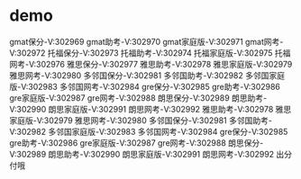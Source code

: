 # demo
gmat保分-V:302969
gmat助考-V:302970
gmat家庭版-V:302971
gmat网考-V:302972
托福保分-V:302973
托福助考-V:302974
托福家庭版-V:302975
托福网考-V:302976
雅思保分-V:302977
雅思助考-V:302978
雅思家庭版-V:302979
雅思网考-V:302980
多邻国保分-V:302981
多邻国助考-V:302982
多邻国家庭版-V:302983
多邻国网考-V:302984
gre保分-V:302985
gre助考-V:302986
gre家庭版-V:302987
gre网考-V:302988
朗思保分-V:302989
朗思助考-V:302990
朗思家庭版-V:302991
朗思网考-V:302992
雅思助考-V:302978
雅思家庭版-V:302979
雅思网考-V:302980
多邻国保分-V:302981
多邻国助考-V:302982
多邻国家庭版-V:302983
多邻国网考-V:302984
gre保分-V:302985
gre助考-V:302986
gre家庭版-V:302987
gre网考-V:302988
朗思保分-V:302989
朗思助考-V:302990
朗思家庭版-V:302991
朗思网考-V:302992
出分付哦
